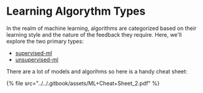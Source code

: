# Learning Algorythm Types

In the realm of machine learning, algorithms are categorized based on their learning style and the nature of the feedback they require. Here, we'll explore the two primary types:&#x20;

* [supervised-ml](supervised-ml/ "mention")
* [unsupervised-ml](unsupervised-ml/ "mention")

There are a lot of models and algorihms so here is a handy cheat sheet:

{% file src="../../.gitbook/assets/ML+Cheat+Sheet_2.pdf" %}
